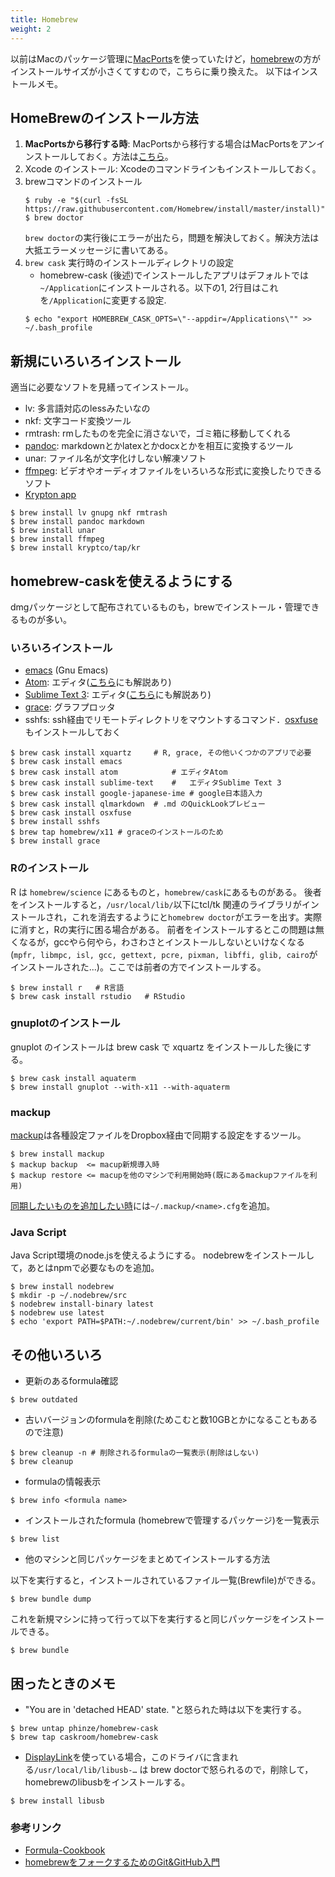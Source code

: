 ```yaml
---
title: Homebrew
weight: 2
---
```


以前はMacのパッケージ管理に[MacPorts](../macports)を使っていたけど，[homebrew](http://brew.sh/)の方がインストールサイズが小さくてすむので，こちらに乗り換えた。
以下はインストールメモ。

## HomeBrewのインストール方法

1. **MacPortsから移行する時**: MacPortsから移行する場合はMacPortsをアンインストールしておく。方法は[こちら](../macports)。
2. Xcode のインストール: Xcodeのコマンドラインもインストールしておく。
3. brewコマンドのインストール
	```
	$ ruby -e "$(curl -fsSL https://raw.githubusercontent.com/Homebrew/install/master/install)"
	$ brew doctor
	```
	`brew doctor`の実行後にエラーが出たら，問題を解決しておく。解決方法は大抵エラーメッセージに書いてある。
4. `brew cask` 実行時のインストールディレクトリの設定
	- homebrew-cask (後述)でインストールしたアプリはデフォルトでは`~/Application`にインストールされる。以下の1, 2行目はこれを`/Application`に変更する設定.
	```
	$ echo "export HOMEBREW_CASK_OPTS=\"--appdir=/Applications\"" >> ~/.bash_profile
	```

## 新規にいろいろインストール

適当に必要なソフトを見繕ってインストール。

- lv:  多言語対応のlessみたいなの
- nkf: 文字コード変換ツール
- rmtrash: rmしたものを完全に消さないで，ゴミ箱に移動してくれる
- [pandoc](http://sky-y.github.io/site-pandoc-jp/users-guide/): markdownとかlatexとかdocxとかを相互に変換するツール
- unar: ファイル名が文字化けしない解凍ソフト
- [ffmpeg](https://www.ffmpeg.org/): ビデオやオーディオファイルをいろいろな形式に変換したりできるソフト
- [Krypton app](https://krypt.co/docs/start/installation.html)
```
$ brew install lv gnupg nkf rmtrash
$ brew install pandoc markdown
$ brew install unar
$ brew install ffmpeg
$ brew install kryptco/tap/kr
```

## homebrew-caskを使えるようにする

dmgパッケージとして配布されているものも，brewでインストール・管理できるものが多い。

<!--
### 準備

dmgパッケージをbrew化したものはリポジトリ caskroom/cask にある。
```
$ brew tap caskroom/cask
```
-->

### いろいろインストール

- [emacs](http://emacsformacosx.com) (Gnu Emacs)
- [Atom](https://atom.io/): エディタ([こちら](/editors/atom)にも解説あり)
- [Sublime Text 3](https://www.sublimetext.com/): エディタ([こちら](/editors/sublime)にも解説あり)
- [grace](http://plasma-gate.weizmann.ac.il/Grace/): グラフプロッタ
- sshfs: ssh経由でリモートディレクトリをマウントするコマンド．[osxfuse](https://osxfuse.github.io/)もインストールしておく


```
$ brew cask install xquartz     # R, grace, その他いくつかのアプリで必要
$ brew cask install emacs
$ brew cask install atom  			# エディタAtom
$ brew cask install sublime-text	#	エディタSublime Text 3
$ brew cask install google-japanese-ime	# google日本語入力
$ brew cask install qlmarkdown  # .md のQuickLookプレビュー
$ brew cask install osxfuse
$ brew install sshfs
$ brew tap homebrew/x11 # graceのインストールのため
$ brew install grace
```

### Rのインストール<a id="R"></a>

R は `homebrew/science` にあるものと，`homebrew/cask`にあるものがある。
後者をインストールすると，`/usr/local/lib/`以下にtcl/tk 関連のライブラリがインストールされ，これを消去するようにと`homebrew doctor`がエラーを出す。実際に消すと，Rの実行に困る場合がある。
前者をインストールするとこの問題は無くなるが，gccやら何やら，わさわさとインストールしないといけなくなる(`mpfr, libmpc, isl, gcc, gettext, pcre, pixman, libffi, glib, cairo`がインストールされた...)。ここでは前者の方でインストールする。

```
$ brew install r   # R言語
$ brew cask install rstudio   # RStudio
```

### gnuplotのインストール

gnuplot のインストールは brew cask で xquartz をインストールした後にする。
```
$ brew cask install aquaterm
$ brew install gnuplot --with-x11 --with-aquaterm
```

### mackup

[mackup](https://github.com/lra/mackup/)は各種設定ファイルをDropbox経由で同期する設定をするツール。
```
$ brew install mackup
$ mackup backup  <= macup新規導入時
$ mackup restore <= macupを他のマシンで利用開始時(既にあるmackupファイルを利用)
```
[同期したいものを追加したい時](https://github.com/lra/mackup/tree/master/doc#add-support-for-an-application-or-any-file-or-directory)には`~/.mackup/<name>.cfg`を追加。

### Java Script

Java Script環境のnode.jsを使えるようにする。
nodebrewをインストールして，あとはnpmで必要なものを追加。
```
$ brew install nodebrew
$ mkdir -p ~/.nodebrew/src
$ nodebrew install-binary latest
$ nodebrew use latest
$ echo 'export PATH=$PATH:~/.nodebrew/current/bin' >> ~/.bash_profile
```

## その他いろいろ

- 更新のあるformula確認
```
$ brew outdated
```
- 古いバージョンのformulaを削除(ためこむと数10GBとかになることもあるので注意)
```
$ brew cleanup -n # 削除されるformulaの一覧表示(削除はしない)
$ brew cleanup
```
- formulaの情報表示
```
$ brew info <formula name>
```
- インストールされたformula (homebrewで管理するパッケージ)を一覧表示
```
$ brew list
```
- 他のマシンと同じパッケージをまとめてインストールする方法

以下を実行すると，インストールされているファイル一覧(Brewfile)ができる。
```
$ brew bundle dump
```
これを新規マシンに持って行って以下を実行すると同じパッケージをインストールできる。
```
$ brew bundle
```


## 困ったときのメモ

- "You are in 'detached HEAD' state. "と怒られた時は以下を実行する。
```
$ brew untap phinze/homebrew-cask
$ brew tap caskroom/homebrew-cask
```
- [DisplayLink](http://www.displaylink.com/downloads/macos)を使っている場合，このドライバに含まれる`/usr/local/lib/libusb-…` は brew doctorで怒られるので，削除して，homebrewのlibusbをインストールする。
```
$ brew install libusb
```

### 参考リンク

- [Formula-Cookbook](https://github.com/Homebrew/homebrew/wiki/Formula-Cookbook)
- [homebrewをフォークするためのGit&GitHub入門](http://toggtc.hatenablog.com/entry/2012/02/25/232434)
